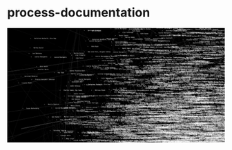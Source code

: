 # process-documentation

![kepler-name](https://github.com/susiesyli/process-documentation/blob/ef05ee5aad2f02f29d6d8ff2cb9a8bd4a58ef4c0/img/Screenshot%202024-12-09%20at%201.33.03%20AM.png)
